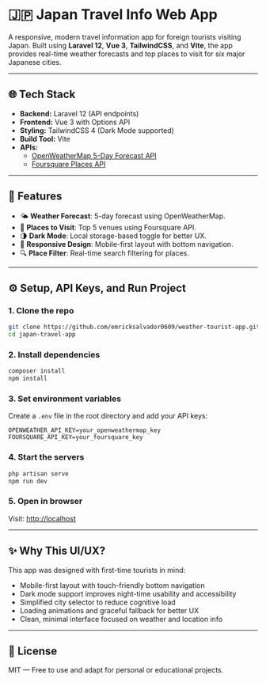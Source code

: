 # 🇯🇵 Japan Travel Info Web App

A responsive, modern travel information app for foreign tourists visiting Japan. Built using **Laravel 12**, **Vue 3**, **TailwindCSS**, and **Vite**, the app provides real-time weather forecasts and top places to visit for six major Japanese cities.

---

## 🌐 Tech Stack

- **Backend:** Laravel 12 (API endpoints)
- **Frontend:** Vue 3 with Options API
- **Styling:** TailwindCSS 4 (Dark Mode supported)
- **Build Tool:** Vite
- **APIs:**
  - [OpenWeatherMap 5-Day Forecast API](https://openweathermap.org/forecast5)
  - [Foursquare Places API](https://developer.foursquare.com/docs/places-api)

---

## 🚀 Features

- 🌤 **Weather Forecast**: 5-day forecast using OpenWeatherMap.
- 📍 **Places to Visit**: Top 5 venues using Foursquare API.
- 🌗 **Dark Mode**: Local storage-based toggle for better UX.
- 📱 **Responsive Design**: Mobile-first layout with bottom navigation.
- 🔍 **Place Filter**: Real-time search filtering for places.

---

## ⚙️ Setup, API Keys, and Run Project

### 1. Clone the repo

```bash
git clone https://github.com/emricksalvador0609/weather-tourist-app.git
cd japan-travel-app
```

### 2. Install dependencies

```bash
composer install
npm install
```

### 3. Set environment variables

Create a `.env` file in the root directory and add your API keys:

```env
OPENWEATHER_API_KEY=your_openweathermap_key
FOURSQUARE_API_KEY=your_foursquare_key
```

### 4. Start the servers

```bash
php artisan serve
npm run dev
```

### 5. Open in browser

Visit: [http://localhost](http://localhost)

---

## ✨ Why This UI/UX?

This app was designed with first-time tourists in mind:

- Mobile-first layout with touch-friendly bottom navigation
- Dark mode support improves night-time usability and accessibility
- Simplified city selector to reduce cognitive load
- Loading animations and graceful fallback for better UX
- Clean, minimal interface focused on weather and location info

---

## 📄 License

MIT — Free to use and adapt for personal or educational projects.

